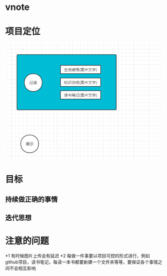 # vnote

# 项目定位
![](images/项目定位.png)

# 目标
## 持续做正确的事情
## 迭代思想



# 注意的问题
*1 有时候图片上传会有延迟 
*2 每做一件事要以项目可控的形式进行，例如github项目，读书笔记，每读一本书都要新建一个文件夹等等，要保证各个事情之间不会相互影响
 

